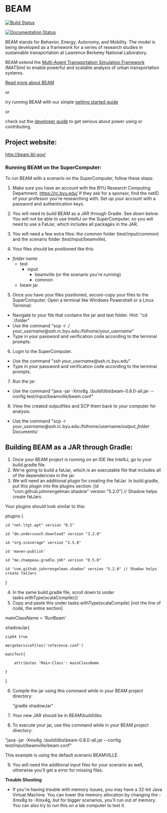 # BEAM

[![Build Status](https://beam-ci.tk/job/master/badge/icon)](https://beam-ci.tk/job/master/)

[![Documentation Status](https://readthedocs.org/projects/beam/badge/?version=latest)](http://beam.readthedocs.io/en/latest/?badge=latest)

BEAM stands for Behavior, Energy, Autonomy, and Mobility. The model is being developed as a framework for a series of research studies in sustainable transportation at Lawrence Berkeley National Laboratory.  

BEAM extend the [Multi-Agent Transportation Simulation Framework](https://github.com/matsim-org/matsim) (MATSim) to enable powerful and scalable analysis of urban transportation systems.

[Read more about BEAM](http://beam.readthedocs.io/en/latest/about.html) 

or 

try running BEAM with our simple [getting started guide](http://beam.readthedocs.io/en/latest/users.html#getting-started) 

or  

check out the [developer guide](http://beam.readthedocs.io/en/latest/developers.html) to get serious about power using or contributing.

## Project website: 
http://beam.lbl.gov/

### Running BEAM on the SuperComputer:
To run BEAM with a scenario on the SuperComputer, follow these steps:
1. Make sure you have an account with the BYU Research Computing Department. https://rc.byu.edu/ If they ask for a sponsor, find the netID of your professor you're researching with. Set up your account with a password and authentication keys. 

2. You will need to build BEAM as a JAR through Gradle. See down below. You will not be able to use IntelliJ on the SuperComputer, so you will need to use a FatJar, which includes all packages in the JAR. 

3. You will need a few extra files: the common folder (test/input/common) and the scenario folder (test/input/beamville).

4. Your files should be positioned like this:
-  *folder name*
    - test
        - input
            - beamville (or the scenario you're running)
            - common
    - beam jar

5. Once you have your files positioned, secure-copy your files to the SuperComputer. Open a terminal like Windows Powershell or a Linux Terminal:
- Navigate to your file that contains the jar and test folder. Hint: "cd .\folder"
- Use the command "scp -r ./ *your_username*@ssh.rc.byu.edu:/fslhome/*your_username*"
- Type in your password and verification code according to the terminal prompts.

6. Login to the SuperComputer.
- Use the command "ssh *your_username*@ssh.rc.byu.edu"
- Type in your password and verification code according to the terminal prompts.

7. Run the jar.
- Use the command "java -jar -Xmx8g .\build\libs\beam-0.8.0-all.jar --config test/input/beamville/beam.conf"

8. View the created outputfiles and SCP them back to your computer for analysis. 
- Use the command "scp -r *your_username*@ssh.rc.byu.edu:/fslhome/username/*output_folder* Documents/


## Building BEAM as a JAR through Gradle:
1. Once your BEAM project is running on an IDE like IntelliJ, go to your build.gradle file.
2. We're going to build a fatJar, which is an executable file that includes all of the dependencies in the jar. 
3. We will need an additional plugin for creating the fatJar. In build.gradle, put this plugin into the plugins section:
[id "com.github.johnrengelman.shadow" version "5.2.0"] // Shadow helps create fatJars

Your plugins should look similar to this: 

plugins {

    id "net.ltgt.apt" version "0.5"
    
    id "de.undercouch.download" version "3.2.0"
    
    id "org.scoverage" version "2.5.0"
    
    id 'maven-publish'
    
    id "me.champeau.gradle.jmh" version "0.5.0"
    
    id "com.github.johnrengelman.shadow" version "5.2.0" // Shadow helps create fatJars

}

4. In the same build.gradle file, scroll down to under tasks.withType(scalaCompile){}
5. Copy and paste this under tasks.withType(scalaCompile) [not the line of code, the entire section]

mainClassName = 'RunBeam'

shadowJar{

    zip64 true
    
    mergeServiceFiles('reference.conf')
    
    manifest{
    
        attributes 'Main-Class': mainClassName
    
    }
}

6. Compile the jar using this command while in your BEAM project directory:

    "gradle shadowJar"
    
    
7. Your new JAR should be in BEAM\build\libs
8. To execute your jar, use this command while in your BEAM project directory:

 "java -jar -Xmx8g .\build\libs\beam-0.8.0-all.jar --config test/input/beamville/beam.conf"
 
 
 This example is using the default scenario BEAMVILLE. 
 
 9. You will need the additional input files for your scenario as well, otherwise you'll get a error for missing files. 
 
 **Trouble Shooting**
 - If you're having trouble with memory issues, you may have a 32-bit Java Virtual Machine. You can lower the memory allocation by changing the -Xmx8g to -Xmx4g, but for bigger scenarios, you'll run out of memory. You can also try to run this on a lab computer to test it. 

